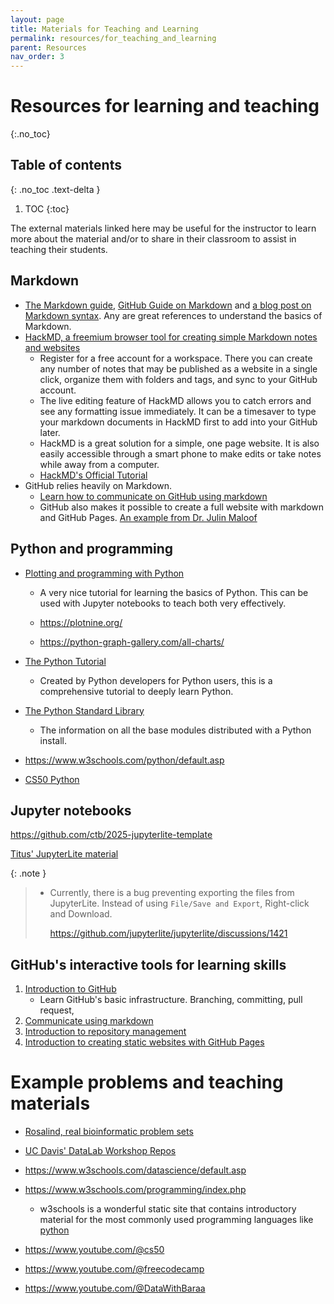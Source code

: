 ```yaml
---
layout: page
title: Materials for Teaching and Learning
permalink: resources/for_teaching_and_learning
parent: Resources
nav_order: 3
---
```


# Resources for learning and teaching
{:.no_toc}

## Table of contents
{: .no_toc .text-delta }

1. TOC
{:toc}

The external materials linked here may be useful for the instructor to learn more about the material and/or to share in their classroom to assist in teaching their students.

## Markdown

- [The Markdown guide](https://www.markdownguide.org/), [GitHub Guide on Markdown](https://docs.github.com/en/get-started/writing-on-github/getting-started-with-writing-and-formatting-on-github/basic-writing-and-formatting-syntax) and [a blog post on Markdown syntax](https://daringfireball.net/projects/markdown/syntax). Any are great references to understand the basics of Markdown.
- [HackMD, a freemium browser tool for creating simple Markdown notes and websites](https://hackmd.io)
    - Register for a free account for a workspace. There you can create any number of notes that may be published as a website in a single click, organize them with folders and tags, and sync to your GitHub account.
    - The live editing feature of HackMD allows you to catch errors and see any formatting issue immediately. It can be a timesaver to type your markdown documents in HackMD first to add into your GitHub later.
    - HackMD is a great solution for a simple, one page website. It is also easily accessible through a smart phone to make edits or take notes while away from a computer.
    - [HackMD's Official Tutorial](https://hackmd.io/c/tutorials/%2Fs%2Ftutorials)
- GitHub relies heavily on Markdown. 
    - [Learn how to communicate on GitHub using markdown](https://github.com/skills/communicate-using-markdown)
    - GitHub also makes it possible to create a full website with markdown and GitHub Pages. [An example from Dr. Julin Maloof](https://jnmaloof.github.io/BIS180L_web/about/)

## Python and programming

- [Plotting and programming with Python](https://swcarpentry.github.io/python-novice-gapminder/instructor/index.html)
    - A very nice tutorial for learning the basics of Python. This can be used with Jupyter notebooks to teach both very effectively.

    - https://plotnine.org/
    - https://python-graph-gallery.com/all-charts/


- [The Python Tutorial](https://docs.python.org/3/tutorial/index.html)
    - Created by Python developers for Python users, this is a comprehensive tutorial to deeply learn Python.

- [The Python Standard Library](https://docs.python.org/3/library/)
    - The information on all the base modules distributed with a Python install.

- https://www.w3schools.com/python/default.asp

- [CS50 Python](https://www.youtube.com/watch?v=0eNc5lJfZFM&list=PLhQjrBD2T383q7Vn8QnTsVgSvyLpsqL_R&index=8)

## Jupyter notebooks

https://github.com/ctb/2025-jupyterlite-template

[Titus' JupyterLite material](https://hackmd.io/SC_XzXZ_RWWGr70-V459Ew?both)

{: .note }
> - Currently, there is a bug preventing exporting the files from JupyterLite. Instead of using `File/Save and Export`, Right-click and Download. 
>
>    https://github.com/jupyterlite/jupyterlite/discussions/1421

## GitHub's interactive tools for learning skills

1. [Introduction to GitHub](https://github.com/skills/introduction-to-github)
    - Learn GitHub's basic infrastructure. Branching, committing, pull request, 
3. [Communicate using markdown](https://github.com/skills/communicate-using-markdown) 
4. [Introduction to repository management](https://github.com/skills/introduction-to-repository-management)
5. [Introduction to creating static websites with GitHub Pages](https://github.com/skills/github-pages)

# Example problems and teaching materials

- [Rosalind, real bioinformatic problem sets](https://rosalind.info/problems/locations/)

- [UC Davis' DataLab Workshop Repos](https://github.com/search?q=org%3Aucdavisdatalab+workshop&type=repositories&p=1)

- https://www.w3schools.com/datascience/default.asp
- https://www.w3schools.com/programming/index.php

    - w3schools is a wonderful static site that contains introductory material for the most commonly used programming languages like [python](https://www.w3schools.com/python/default.asp)

- https://www.youtube.com/@cs50
- https://www.youtube.com/@freecodecamp
- https://www.youtube.com/@DataWithBaraa
